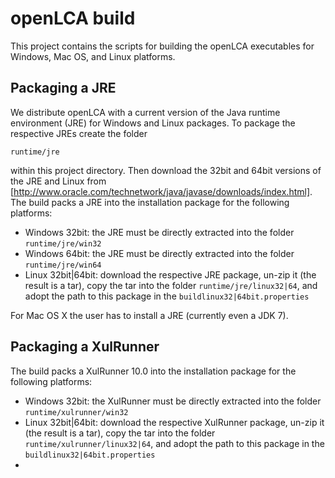openLCA build
=============
This project contains the scripts for building the openLCA executables for 
Windows, Mac OS, and Linux platforms.

Packaging a JRE
---------------
We distribute openLCA with a current version of the Java runtime environment 
(JRE) for Windows and Linux packages. To package the respective JREs create
the folder

	runtime/jre
	
within this project directory. Then download the 32bit and 64bit versions
of the JRE and Linux from [http://www.oracle.com/technetwork/java/javase/downloads/index.html]. 
The build packs a JRE into the installation package for the following
platforms:

* Windows 32bit: the JRE must be directly extracted into the folder
  `runtime/jre/win32` 
* Windows 64bit: the JRE must be directly extracted into the folder
  `runtime/jre/win64`   
* Linux 32bit|64bit: download the respective JRE package, un-zip it (the 
  result is a tar), copy the tar into the folder `runtime/jre/linux32|64`,
  and adopt the path to this package in the `buildlinux32|64bit.properties`

For Mac OS X the user has to install a JRE (currently even a JDK 7).

Packaging a XulRunner
---------------------
The build packs a XulRunner 10.0 into the installation package for the 
following platforms:

* Windows 32bit: the XulRunner must be directly extracted into the folder 
  `runtime/xulrunner/win32`
* Linux 32bit|64bit: download the respective XulRunner package, un-zip it
  (the result is a tar), copy the tar into the folder 
  `runtime/xulrunner/linux32|64`, and adopt the path to this package in the
  `buildlinux32|64bit.properties`
* 